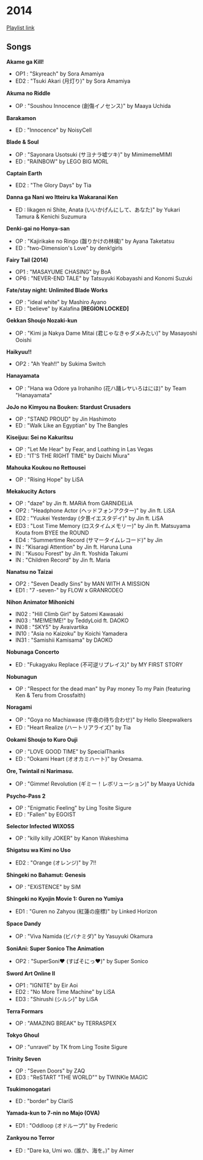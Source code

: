 # 2014

[Playlist link](https://open.spotify.com/user/fz230568w0ccmom2dg3zvxq1h/playlist/2PzPE0RWIMVBEyGSYLCALZ?si=vpEnKUVLTGSByxTeBeQuBg)

## Songs

**Akame ga Kill!**
* OP1 : "Skyreach" by Sora Amamiya
* ED2 : "Tsuki Akari (月灯り)" by Sora Amamiya

**Akuma no Riddle**
* OP : "Soushou Innocence (創傷イノセンス)" by Maaya Uchida

**Barakamon**
* ED : "Innocence" by NoisyCell

**Blade & Soul**
* OP : "Sayonara Usotsuki (サヨナラ嘘ツキ)" by MimimemeMIMI
* ED : "RAINBOW" by LEGO BIG MORL

**Captain Earth**
* ED2 : "The Glory Days" by Tia

**Danna ga Nani wo Itteiru ka Wakaranai Ken**
* ED : Iikagen ni Shite, Anata (いいかげんにして、あなた)" by Yukari Tamura & Kenichi Suzumura

**Denki-gai no Honya-san**
* OP : "Kajirikake no Ringo (齧りかけの林檎)" by Ayana Taketatsu
* ED : "two-Dimension's Love" by denk!girls

**Fairy Tail (2014)**
* OP1 : "MASAYUME CHASING" by BoA
* OP6 : "NEVER-END TALE" by Tatsuyuki Kobayashi and Konomi Suzuki 

**Fate/stay night: Unlimited Blade Works**
* OP : "ideal white" by Mashiro Ayano
* ED : "believe" by Kalafina **[REGION LOCKED]**

**Gekkan Shoujo Nozaki-kun**
* OP : "Kimi ja Nakya Dame Mitai (君じゃなきゃダメみたい)" by Masayoshi Ooishi

**Haikyuu!!**
* OP2 : "Ah Yeah!!" by Sukima Switch

**Hanayamata**
* OP : "Hana wa Odore ya Irohaniho (花ハ踊レヤいろはにほ)" by Team "Hanayamata"

**JoJo no Kimyou na Bouken: Stardust Crusaders**
* OP : "STAND PROUD" by Jin Hashimoto
* ED : "Walk Like an Egyptian" by The Bangles

**Kiseijuu: Sei no Kakuritsu**
* OP : "Let Me Hear" by Fear, and Loathing in Las Vegas
* ED : "IT'S THE RIGHT TIME" by Daichi Miura"

**Mahouka Koukou no Rettousei**
* OP : "Rising Hope" by LiSA

**Mekakucity Actors**
* OP : "daze" by Jin ft. MARiA from GARNiDELiA
* OP2 : "Headphone Actor (ヘッドフォンアクター)" by Jin ft. LiSA
* ED2 : "Yuukei Yesterday (夕景イエスタデイ)" by Jin ft. LiSA
* ED3 : "Lost Time Memory (ロスタイムメモリー)" by Jin ft. Matsuyama Kouta from BYEE the ROUND
* ED4 :  "Summertime Record (サマータイムレコード)" by Jin
* IN : "Kisaragi Attention" by Jin ft. Haruna Luna
* IN : "Kusou Forest" by Jin ft. Yoshida Takumi
* IN : "Children Record" by Jin ft. Maria

**Nanatsu no Taizai**
* OP2 : "Seven Deadly Sins" by MAN WITH A MISSION
* ED1 : "7 -seven-" by FLOW x GRANRODEO

**Nihon Animator Mihonichi**
* IN02 : "Hill Climb Girl" by Satomi Kawasaki
* IN03 : "ME!ME!ME!" by TeddyLoid ft. DAOKO
* IN08 : "SKY5" by Avaivartika
* IN10 : "Asia no Kaizoku" by Koichi Yamadera
* IN31 : "Samishii Kamisama" by DAOKO

**Nobunaga Concerto**
* ED : "Fukagyaku Replace (不可逆リプレイス)" by MY FIRST STORY

**Nobunagun**
* OP : "Respect for the dead man" by Pay money To my Pain (featuring Ken & Teru from Crossfaith)

**Noragami**
* OP : "Goya no Machiawase (午夜の待ち合わせ)" by Hello Sleepwalkers
* ED : "Heart Realize (ハートリアライズ)" by Tia

**Ookami Shoujo to Kuro Ouji**
* OP : "LOVE GOOD TIME" by SpecialThanks
* ED : "Ookami Heart (オオカミハート)" by Oresama.

**Ore, Twintail ni Narimasu.**
* OP : "Gimme! Revolution (ギミー！レボリューション)" by Maaya Uchida

**Psycho-Pass 2**
* OP : "Enigmatic Feeling" by Ling Tosite Sigure
* ED : "Fallen" by EGOIST

**Selector Infected WIXOSS**
* OP : "killy killy JOKER" by Kanon Wakeshima

**Shigatsu wa Kimi no Uso**
* ED2 : "Orange (オレンジ)" by 7!!

**Shingeki no Bahamut: Genesis**
* OP : "EXiSTENCE" by SiM

**Shingeki no Kyojin Movie 1: Guren no Yumiya**
* ED1 : "Guren no Zahyou (紅蓮の座標)" by Linked Horizon

**Space Dandy**
* OP : "Viva Namida (ビバナミダ)" by Yasuyuki Okamura

**SoniAni: Super Sonico The Animation**
* OP2 : "SuperSoni♥ (すぱそにっ♥)" by Super Sonico

**Sword Art Online II**
* OP1 : "IGNITE" by Eir Aoi
* ED2 : "No More Time Machine" by LiSA
* ED3 : "Shirushi (シルシ)" by LiSA

**Terra Formars**
* OP : "AMAZING BREAK" by TERRASPEX

**Tokyo Ghoul**
* OP : "unravel" by TK from Ling Tosite Sigure

**Trinity Seven**
* OP : "Seven Doors" by ZAQ
* ED3 : "ReSTART "THE WORLD"" by TWINKle MAGIC

**Tsukimonogatari**
* ED : "border" by ClariS

**Yamada-kun to 7-nin no Majo (OVA)**
* ED1 : "Oddloop (オドループ)" by Frederic

**Zankyou no Terror**
* ED : "Dare ka, Umi wo. (誰か、海を。)" by Aimer